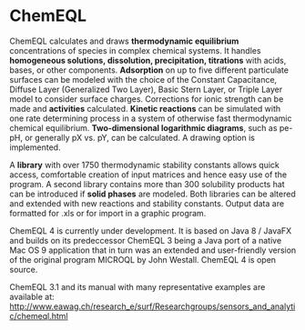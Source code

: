 ChemEQL
=======

ChemEQL calculates and draws **thermodynamic equilibrium** concentrations of species in complex chemical systems.
It handles **homogeneous solutions, dissolution, precipitation, titrations** with acids, bases, or other components.
**Adsorption** on up to five different particulate surfaces can be modeled with the choice of the Constant Capacitance,
Diffuse Layer (Generalized Two Layer), Basic Stern Layer, or Triple Layer model to consider surface charges.
Corrections for ionic strength can be made and **activities** calculated. **Kinetic reactions** can be simulated with
one rate determining process in a system of otherwise fast thermodynamic chemical equilibrium. **Two-dimensional
logarithmic diagrams**, such as pe-pH, or generally pX vs. pY, can be calculated. A drawing option is implemented.

A **library** with over 1750 thermodynamic stability constants allows quick access, comfortable creation of
input matrices and hence easy use of the program. A second library contains more than 300 solubility products
hat can be introduced if **solid phases** are modeled. Both libraries can be altered and extended with new reactions
and stability constants. Output data are formatted for .xls or for import in a graphic program.

ChemEQL 4 is currently under development. It is based on Java 8 / JavaFX and builds on its predeccessor ChemEQL 3
being a Java port of a native Mac OS 9 application that in turn was an extended and user-friendly version of the
original program MICROQL by John Westall. ChemEQL 4 is open source.

ChemEQL 3.1 and its manual with many representative examples are available at:
http://www.eawag.ch/research_e/surf/Researchgroups/sensors_and_analytic/chemeql.html
